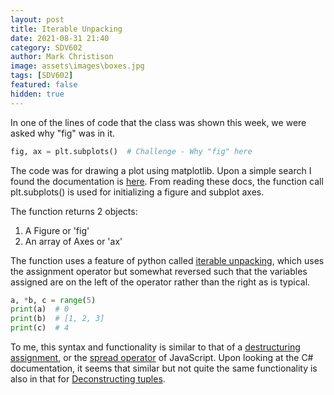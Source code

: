 ```yaml
---
layout: post
title: Iterable Unpacking
date: 2021-08-31 21:40
category: SDV602
author: Mark Christison
image: assets\images\boxes.jpg
tags: [SDV602]
featured: false
hidden: true
---
```


In one of the lines of code that the class was shown this week, we were asked why "fig" was in it.

```python
fig, ax = plt.subplots()  # Challenge - Why "fig" here
```

The code was for drawing a plot using matplotlib. Upon a simple search I found the documentation is [here](https://matplotlib.org/stable/api/_as_gen/matplotlib.pyplot.subplots.html). From reading these docs, the function call plt.subplots() is used for initializing a figure and subplot axes.

The function returns 2 objects:

1. A Figure or 'fig'
2. An array of Axes or 'ax'

The function uses a feature of python called [iterable unpacking](https://www.python.org/dev/peps/pep-3132/), which uses the assignment operator but somewhat reversed such that the variables assigned are on the left of the operator rather than the right as is typical. 

```python
a, *b, c = range(5)
print(a)  # 0
print(b)  # [1, 2, 3]
print(c)  # 4
```

To me, this syntax and functionality is similar to that of a [destructuring assignment](https://developer.mozilla.org/en-US/docs/Web/JavaScript/Reference/Operators/Destructuring_assignment), or the [spread operator](https://developer.mozilla.org/en-US/docs/Web/JavaScript/Reference/Operators/Spread_syntax) of JavaScript. Upon looking at the C# documentation, it seems that similar but not quite the same functionality is also in that for [Deconstructing tuples](https://docs.microsoft.com/en-us/dotnet/csharp/fundamentals/functional/deconstruct).


